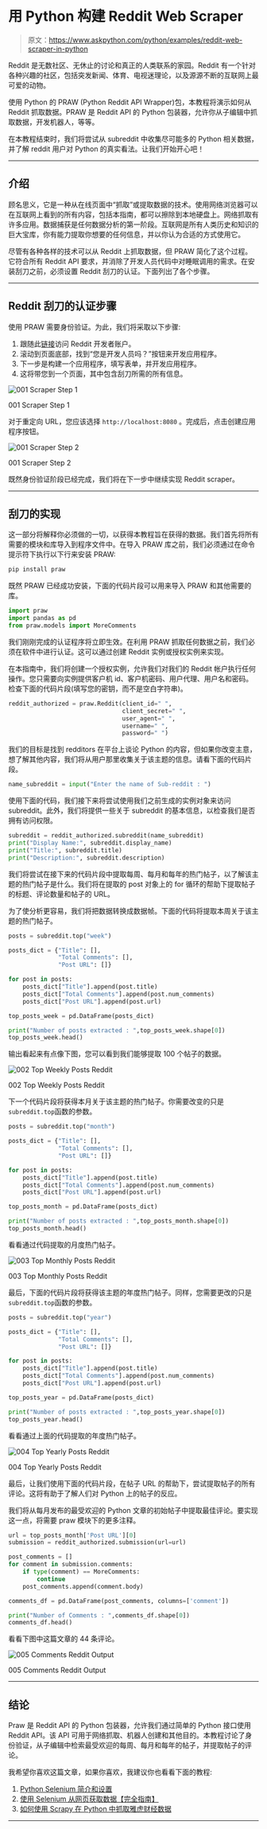 # 用 Python 构建 Reddit Web Scraper

> 原文：<https://www.askpython.com/python/examples/reddit-web-scraper-in-python>

Reddit 是无数社区、无休止的讨论和真正的人类联系的家园。Reddit 有一个针对各种兴趣的社区，包括突发新闻、体育、电视迷理论，以及源源不断的互联网上最可爱的动物。

使用 Python 的 PRAW (Python Reddit API Wrapper)包，本教程将演示如何从 Reddit 抓取数据。PRAW 是 Reddit API 的 Python 包装器，允许你从子编辑中抓取数据，开发机器人，等等。

在本教程结束时，我们将尝试从 subreddit 中收集尽可能多的 Python 相关数据，并了解 reddit 用户对 Python 的真实看法。让我们开始开心吧！

* * *

## 介绍

顾名思义，它是一种从在线页面中“抓取”或提取数据的技术。使用网络浏览器可以在互联网上看到的所有内容，包括本指南，都可以擦除到本地硬盘上。网络抓取有许多应用。数据捕获是任何数据分析的第一阶段。互联网是所有人类历史和知识的巨大宝库，你有能力提取你想要的任何信息，并以你认为合适的方式使用它。

尽管有各种各样的技术可以从 Reddit 上抓取数据，但 PRAW 简化了这个过程。它符合所有 Reddit API 要求，并消除了开发人员代码中对睡眠调用的需求。在安装刮刀之前，必须设置 Reddit 刮刀的认证。下面列出了各个步骤。

* * *

## Reddit 刮刀的认证步骤

使用 PRAW 需要身份验证。为此，我们将采取以下步骤:

1.  跟随此[链接](https://www.reddit.com/prefs/apps)访问 Reddit 开发者账户。
2.  滚动到页面底部，找到“您是开发人员吗？”按钮来开发应用程序。
3.  下一步是构建一个应用程序，填写表单，并开发应用程序。
4.  这将带您到一个页面，其中包含刮刀所需的所有信息。

![001 Scraper Step 1](img/5ed74267d73f8a4afbc785e0fc12498a.png)

001 Scraper Step 1

对于重定向 URL，您应该选择 `http://localhost:8080` 。完成后，点击创建应用程序按钮。

![001 Scraper Step 2](img/8cc95523d3b47a1e9628b3b61e179e87.png)

001 Scraper Step 2

既然身份验证阶段已经完成，我们将在下一步中继续实现 Reddit scraper。

* * *

## 刮刀的实现

这一部分将解释你必须做的一切，以获得本教程旨在获得的数据。我们首先将所有需要的模块和库导入到程序文件中。在导入 PRAW 库之前，我们必须通过在命令提示符下执行以下行来安装 PRAW:

```py
pip install praw

```

既然 PRAW 已经成功安装，下面的代码片段可以用来导入 PRAW 和其他需要的库。

```py
import praw
import pandas as pd
from praw.models import MoreComments

```

我们刚刚完成的认证程序将立即生效。在利用 PRAW 抓取任何数据之前，我们必须在软件中进行认证。这可以通过创建 Reddit 实例或授权实例来实现。

在本指南中，我们将创建一个授权实例，允许我们对我们的 Reddit 帐户执行任何操作。您只需要向实例提供客户机 id、客户机密码、用户代理、用户名和密码。检查下面的代码片段(填写您的密钥，而不是空白字符串)。

```py
reddit_authorized = praw.Reddit(client_id=" ",
                                client_secret=" ",
                                user_agent=" ",
                                username=" ",
                                password=" ")

```

我们的目标是找到 redditors 在平台上谈论 Python 的内容，但如果你改变主意，想了解其他内容，我们将从用户那里收集关于该主题的信息。请看下面的代码片段。

```py
name_subreddit = input("Enter the name of Sub-reddit : ")

```

使用下面的代码，我们接下来将尝试使用我们之前生成的实例对象来访问 subreddit。此外，我们将提供一些关于 subreddit 的基本信息，以检查我们是否拥有访问权限。

```py
subreddit = reddit_authorized.subreddit(name_subreddit)
print("Display Name:", subreddit.display_name)
print("Title:", subreddit.title)
print("Description:", subreddit.description)

```

我们将尝试在接下来的代码片段中提取每周、每月和每年的热门帖子，以了解该主题的热门帖子是什么。我们将在提取的 post 对象上的 for 循环的帮助下提取帖子的标题、评论数量和帖子的 URL。

为了使分析更容易，我们将把数据转换成数据帧。下面的代码将提取本周关于该主题的热门帖子。

```py
posts = subreddit.top("week")

posts_dict = {"Title": [],
              "Total Comments": [],
              "Post URL": []}

for post in posts:
	posts_dict["Title"].append(post.title)
	posts_dict["Total Comments"].append(post.num_comments)
	posts_dict["Post URL"].append(post.url)

top_posts_week = pd.DataFrame(posts_dict)

print("Number of posts extracted : ",top_posts_week.shape[0])
top_posts_week.head()

```

输出看起来有点像下图，您可以看到我们能够提取 100 个帖子的数据。

![002 Top Weekly Posts Reddit](img/6dc80d8e10df9a8b89ec05b7d9e1ab56.png)

002 Top Weekly Posts Reddit

下一个代码片段将获得本月关于该主题的热门帖子。你需要改变的只是`subreddit.top`函数的参数。

```py
posts = subreddit.top("month")

posts_dict = {"Title": [],
              "Total Comments": [],
              "Post URL": []}

for post in posts:
	posts_dict["Title"].append(post.title)
	posts_dict["Total Comments"].append(post.num_comments)
	posts_dict["Post URL"].append(post.url)

top_posts_month = pd.DataFrame(posts_dict)

print("Number of posts extracted : ",top_posts_month.shape[0])
top_posts_month.head()

```

看看通过代码提取的月度热门帖子。

![003 Top Monthly Posts Reddit](img/f577b292ab75a9b1cf631d95db7bc973.png)

003 Top Monthly Posts Reddit

最后，下面的代码片段将获得该主题的年度热门帖子。同样，您需要更改的只是`subreddit.top`函数的参数。

```py
posts = subreddit.top("year")

posts_dict = {"Title": [],
              "Total Comments": [],
              "Post URL": []}

for post in posts:
	posts_dict["Title"].append(post.title)
	posts_dict["Total Comments"].append(post.num_comments)
	posts_dict["Post URL"].append(post.url)

top_posts_year = pd.DataFrame(posts_dict)

print("Number of posts extracted : ",top_posts_year.shape[0])
top_posts_year.head()

```

看看通过上面的代码提取的年度热门帖子。

![004 Top Yearly Posts Reddit](img/af32314630e39632655cff655a473539.png)

004 Top Yearly Posts Reddit

最后，让我们使用下面的代码片段，在帖子 URL 的帮助下，尝试提取帖子的所有评论。这将有助于了解人们对 Python 上的帖子的反应。

我们将从每月发布的最受欢迎的 Python 文章的初始帖子中提取最佳评论。要实现这一点，将需要 praw 模块下的更多注释。

```py
url = top_posts_month['Post URL'][0]
submission = reddit_authorized.submission(url=url)

post_comments = []
for comment in submission.comments:
	if type(comment) == MoreComments:
		continue
	post_comments.append(comment.body)

comments_df = pd.DataFrame(post_comments, columns=['comment'])

print("Number of Comments : ",comments_df.shape[0])
comments_df.head()

```

看看下图中这篇文章的 44 条评论。

![005 Comments Reddit Output](img/688e12dcb0683c674c375213adf6374e.png)

005 Comments Reddit Output

* * *

## 结论

Praw 是 Reddit API 的 Python 包装器，允许我们通过简单的 Python 接口使用 Reddit API。该 API 可用于网络抓取、机器人创建和其他目的。本教程讨论了身份验证，从子编辑中检索最受欢迎的每周、每月和每年的帖子，并提取帖子的评论。

我希望你喜欢这篇文章，如果你喜欢，我建议你也看看下面的教程:

1.  [Python Selenium 简介和设置](https://www.askpython.com/python-modules/selenium-introduction-and-setup)
2.  [使用 Selenium 从网页获取数据【完全指南】](https://www.askpython.com/python-modules/fetch-website-data-selenium)
3.  [如何使用 Scrapy 在 Python 中抓取雅虎财经数据](https://www.askpython.com/python/scrape-yahoo-finance-python-scrapy)

* * *